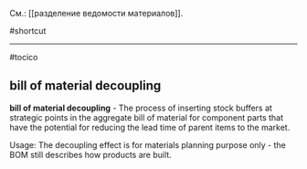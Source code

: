 См.: [[разделение ведомости материалов]].

#shortcut




<hr/>

#tocico

## bill of material decoupling

<b>bill of material decoupling</b> -   The process of inserting stock buffers at strategic points in the aggregate bill of material for component parts that have the potential for reducing the lead time of parent items to the market. 


Usage: The decoupling effect is for materials planning purpose only - the BOM still describes how products are built. 
 


